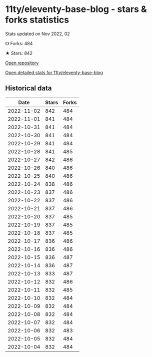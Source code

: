 # 11ty/eleventy-base-blog - stars & forks statistics

Stats updated on Nov 2022, 02

☋ Forks: 484

★ Stars: 842

[Open repository](https://github.com/11ty/eleventy-base-blog)

[Open detailed stats for 11ty/eleventy-base-blog](https://reviewgithub.com/rep/11ty/eleventy-base-blog)

## Historical data
| Date | Stars | Forks |
|------|-------|-------|
| 2022-11-02 | 842 | 484 | 
| 2022-11-01 | 841 | 484 | 
| 2022-10-31 | 841 | 484 | 
| 2022-10-30 | 841 | 484 | 
| 2022-10-29 | 841 | 484 | 
| 2022-10-28 | 841 | 485 | 
| 2022-10-27 | 842 | 486 | 
| 2022-10-26 | 840 | 486 | 
| 2022-10-25 | 840 | 486 | 
| 2022-10-24 | 838 | 486 | 
| 2022-10-23 | 837 | 486 | 
| 2022-10-22 | 837 | 486 | 
| 2022-10-21 | 837 | 486 | 
| 2022-10-20 | 837 | 485 | 
| 2022-10-19 | 837 | 485 | 
| 2022-10-18 | 837 | 485 | 
| 2022-10-17 | 836 | 486 | 
| 2022-10-16 | 836 | 486 | 
| 2022-10-15 | 836 | 487 | 
| 2022-10-14 | 836 | 487 | 
| 2022-10-13 | 833 | 487 | 
| 2022-10-12 | 832 | 486 | 
| 2022-10-11 | 832 | 485 | 
| 2022-10-10 | 832 | 484 | 
| 2022-10-09 | 832 | 484 | 
| 2022-10-08 | 832 | 484 | 
| 2022-10-07 | 832 | 484 | 
| 2022-10-06 | 832 | 483 | 
| 2022-10-05 | 832 | 484 | 
| 2022-10-04 | 832 | 484 | 


